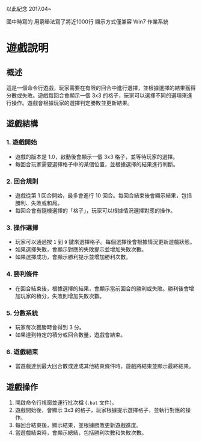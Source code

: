 以此紀念 2017.04~ 

國中時寫的 用窮舉法寫了將近1000行
顯示方式僅兼容 Win7 作業系統

# 遊戲說明

## 概述
這是一個命令行遊戲，玩家需要在有限的回合中進行選擇，並根據選擇的結果獲得分數或失敗。遊戲每回合會顯示一個 3x3 的格子，玩家可以選擇不同的選項來進行操作。遊戲會根據玩家的選擇判定勝敗並更新結果。

## 遊戲結構

### 1. 遊戲開始
- 遊戲的版本是 1.0，啟動後會顯示一個 3x3 格子，並等待玩家的選擇。
- 每回合玩家需要選擇格子中的某個位置，並根據選擇的結果進行判斷。

### 2. 回合規則
- 遊戲從第 1 回合開始，最多會進行 10 回合。每回合結束後會顯示結果，包括勝利、失敗或和局。
- 每回合會有隨機選擇的「格子」，玩家可以根據情況選擇對應的操作。

### 3. 操作選擇
- 玩家可以通過按 `1` 到 `9` 鍵來選擇格子。每個選擇後會根據情況更新遊戲狀態。
- 如果選擇失敗，會顯示對應的失敗提示並增加失敗次數。
- 如果選擇成功，會顯示勝利提示並增加勝利次數。

### 4. 勝利條件
- 在回合結束後，根據選擇的結果，會顯示當前回合的勝利或失敗。勝利後會增加玩家的積分，失敗則增加失敗次數。

### 5. 分數系統
- 玩家每次獲勝時會得到 3 分。
- 如果達到特定的積分或回合數量，遊戲會結束。

### 6. 遊戲結束
- 當遊戲達到最大回合數或達成其他結束條件時，遊戲將結束並顯示最終結果。

## 遊戲操作

1. 開啟命令行視窗並運行批次檔 (`.bat` 文件)。
2. 遊戲開始後，會顯示 3x3 的格子，玩家根據提示選擇格子，並執行對應的操作。
3. 每回合結束後，顯示結果，並根據勝敗更新遊戲進度。
4. 當遊戲結束時，會顯示總結，包括勝利次數和失敗次數。





